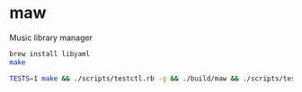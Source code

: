 # maw
Music library manager

```bash
brew install libyaml
make

TESTS=1 make && ./scripts/testctl.rb -g && ./build/maw && ./scripts/testctl.rb -V
```
